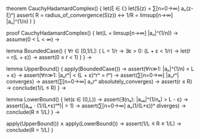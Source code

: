 theorem CauchyHadamardComplex() {
  let(ξ ∈ ℂ)
  let(S(z) = ∑[n=0→∞] aₙ(z-ξ)ⁿ)
  assert(
    R = radius_of_convergence(S(z)) ↔
    1/R = limsup[n→∞] |aₙ|^(1/n)
  )
}

proof CauchyHadamardComplex() {
  let(L = limsup[n→∞] |aₙ|^(1/n)) →
  assume(0 < L < ∞) →
  
  lemma BoundedCase() {
    ∀r ∈ [0,1/L]: (
      L < 1/r →
      ∃ε > 0: (L + ε < 1/r) →
      let(r̃ = r(L + ε)) →
      assert(0 ≤ r̃ < 1)
    )
  } →
  
  lemma UpperBound() {
    apply(BoundedCase()) →
    assert(∀n≫1: |aₙ|^(1/n) < L + ε) →
    assert(∀n≫1: |aₙrⁿ| < (L + ε)ⁿrⁿ = r̃ⁿ) →
    assert(∑[n=0→∞] |aₙrⁿ| converges) →
    assert(∑[n=0→∞] aₙrⁿ absolutely_converges) →
    assert(r ≤ R) →
    conclude(1/L ≤ R)
  } →
  
  lemma LowerBound() {
    let(ε ∈ (0,L)) →
    assert(∃(nₖ): |aₙₖ|^(1/nₖ) > L - ε) →
    assert(|aₙₖ · (1/(L+ε)ⁿᵏ)| > 1) →
    assert(∑[n=0→∞] aₙ(1/(L+ε))ⁿ diverges) →
    conclude(R ≤ 1/L)
  } →
  
  apply(UpperBound()) ∧ apply(LowerBound()) →
  assert(1/L ≤ R ≤ 1/L) →
  conclude(R = 1/L)
}